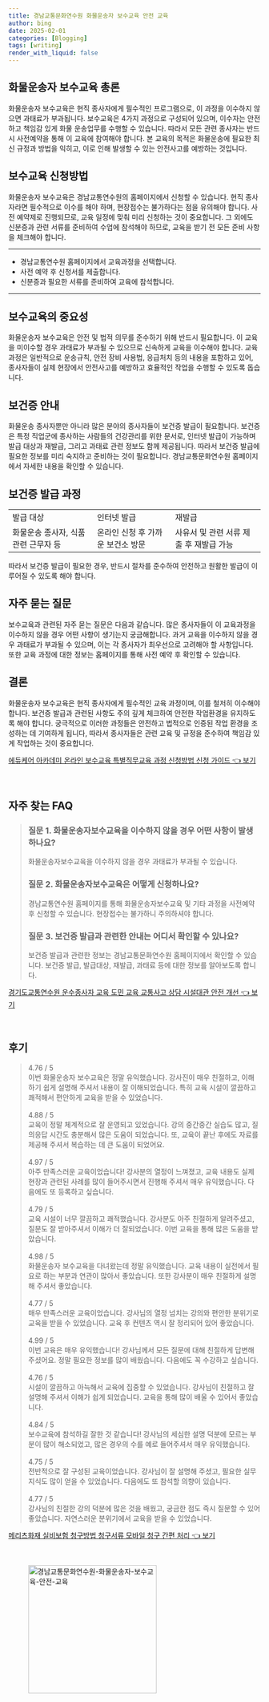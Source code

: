 ```yaml
---
title: 경남교통문화연수원 화물운송자 보수교육 안전 교육
author: bing
date: 2025-02-01
categories: [Blogging]
tags: [writing]
render_with_liquid: false
---
```



<h2 id='화물운송자_보수교육_총론'>화물운송자 보수교육 총론</h2>

<p>화물운송자 보수교육은 현직 종사자에게 필수적인 프로그램으로, 이 과정을 이수하지 않으면 과태료가 부과됩니다. 보수교육은 4가지 과정으로 구성되어 있으며, 이수자는 안전하고 책임감 있게 화물 운송업무를 수행할 수 있습니다. 따라서 모든 관련 종사자는 반드시 사전예약을 통해 이 교육에 참여해야 합니다. 본 교육의 목적은 화물운송에 필요한 최신 규정과 방법을 익히고, 이로 인해 발생할 수 있는 안전사고를 예방하는 것입니다.</p>

<h2 id='보수교육_신청방법'>보수교육 신청방법</h2>

<p>화물운송자 보수교육은 경남교통연수원의 홈페이지에서 신청할 수 있습니다. 현직 종사자라면 필수적으로 이수를 해야 하며, 현장접수는 불가하다는 점을 유의해야 합니다. 사전 예약제로 진행되므로, 교육 일정에 맞춰 미리 신청하는 것이 중요합니다. 그 외에도 신분증과 관련 서류를 준비하여 수업에 참석해야 하므로, 교육을 받기 전 모든 준비 사항을 체크해야 합니다.</p>

<hr />

<ul>
    <li>경남교통연수원 홈페이지에서 교육과정을 선택합니다.</li>
    <li>사전 예약 후 신청서를 제출합니다.</li>
    <li>신분증과 필요한 서류를 준비하여 교육에 참석합니다.</li>
</ul>

<hr />

<h2 id='보수교육의_중요성'>보수교육의 중요성</h2>

<p>화물운송자 보수교육은 안전 및 법적 의무를 준수하기 위해 반드시 필요합니다. 이 교육을 미이수할 경우 과태료가 부과될 수 있으므로 신속하게 교육을 이수해야 합니다. 교육 과정은 일반적으로 운송규칙, 안전 장비 사용법, 응급처치 등의 내용을 포함하고 있어, 종사자들이 실제 현장에서 안전사고를 예방하고 효율적인 작업을 수행할 수 있도록 돕습니다.</p>

<h2 id='보건증_안내'>보건증 안내</h2>

<p>화물운송 종사자뿐만 아니라 많은 분야의 종사자들이 보건증 발급이 필요합니다. 보건증은 특정 직업군에 종사하는 사람들의 건강관리를 위한 문서로, 인터넷 발급이 가능하며 발급 대상과 재발급, 그리고 과태료 관련 정보도 함께 제공됩니다. 따라서 보건증 발급에 필요한 정보를 미리 숙지하고 준비하는 것이 필요합니다. 경남교통문화연수원 홈페이지에서 자세한 내용을 확인할 수 있습니다.</p>

<h2 id='보건증_발급_과정'>보건증 발급 과정</h2>

<table>
    <tr>
        <td>발급 대상</td>
        <td>인터넷 발급</td>
        <td>재발급</td>
    </tr>
    <tr>
        <td>화물운송 종사자, 식품 관련 근무자 등</td>
        <td>온라인 신청 후 가까운 보건소 방문</td>
        <td>사유서 및 관련 서류 제출 후 재발급 가능</td>
    </tr>
</table>

<p>따라서 보건증 발급이 필요한 경우, 반드시 절차를 준수하여 안전하고 원활한 발급이 이루어질 수 있도록 해야 합니다.</p>

<h2 id='자주_묻는_질문'>자주 묻는 질문</h2>

<p>보수교육과 관련된 자주 묻는 질문은 다음과 같습니다. 많은 종사자들이 이 교육과정을 이수하지 않을 경우 어떤 사항이 생기는지 궁금해합니다. 과거 교육을 이수하지 않을 경우 과태료가 부과될 수 있으며, 이는 각 종사자가 최우선으로 고려해야 할 사항입니다. 또한 교육 과정에 대한 정보는 홈페이지를 통해 사전 예약 후 확인할 수 있습니다.</p>

<h2 id='결론'>결론</h2>

<p>화물운송자 보수교육은 현직 종사자에게 필수적인 교육 과정이며, 이를 철저히 이수해야 합니다. 보건증 발급과 관련된 사항도 주의 깊게 체크하여 안전한 작업환경을 유지하도록 해야 합니다. 궁극적으로 이러한 과정들은 안전하고 법적으로 인증된 작업 환경을 조성하는 데 기여하게 됩니다, 따라서 종사자들은 관련 교육 및 규정을 준수하여 책임감 있게 작업하는 것이 중요합니다.</p>


<p><a class="click-button" title="에듀케어 아카데미 온라인 보수교육 특별직무교육 과정 신청방법 신청 가이드" href="https://greenforu.github.io/posts/%EC%97%90%EB%93%80%EC%BC%80%EC%96%B4-%EC%95%84%EC%B9%B4%EB%8D%B0%EB%AF%B8-%EC%98%A8%EB%9D%BC%EC%9D%B8-%EB%B3%B4%EC%88%98%EA%B5%90%EC%9C%A1-%ED%8A%B9%EB%B3%84%EC%A7%81%EB%AC%B4%EA%B5%90%EC%9C%A1-%EA%B3%BC%EC%A0%95-%EC%8B%A0%EC%B2%AD%EB%B0%A9%EB%B2%95-%EC%8B%A0%EC%B2%AD-%EA%B0%80%EC%9D%B4%EB%93%9C/" rel="dofollow">에듀케어 아카데미 온라인 보수교육 특별직무교육 과정 신청방법 신청 가이드 👈 보기</a></p><br>
<h2 id='자주_찾는_FAQ'>자주 찾는 FAQ</h2>
<div itemscope="" itemtype="https://schema.org/FAQPage"> 
<blockquote> 
<div itemscope="" itemprop="mainEntity" itemtype="https://schema.org/Question"> 
<h3 itemprop="name">질문 1. 화물운송자보수교육을 이수하지 않을 경우 어떤 사항이 발생하나요?</h3> 
<div itemscope="" itemprop="acceptedAnswer" itemtype="https://schema.org/Answer"> 
<span itemprop="text"> 
<p>화물운송자보수교육을 이수하지 않을 경우 과태료가 부과될 수 있습니다.</p> 
</span> 
</div> 
</div> 
<div itemscope="" itemprop="mainEntity" itemtype="https://schema.org/Question"> 
<h3 itemprop="name">질문 2. 화물운송자보수교육은 어떻게 신청하나요?</h3> 
<div itemscope="" itemprop="acceptedAnswer" itemtype="https://schema.org/Answer"> 
<span itemprop="text"> 
<p>경남교통연수원 홈페이지를 통해 화물운송자보수교육 및 기타 과정을 사전예약 후 신청할 수 있습니다. 현장접수는 불가하니 주의하셔야 합니다.</p> 
</span> 
</div> 
</div> 
<div itemscope="" itemprop="mainEntity" itemtype="https://schema.org/Question"> 
<h3 itemprop="name">질문 3. 보건증 발급과 관련한 안내는 어디서 확인할 수 있나요?</h3> 
<div itemscope="" itemprop="acceptedAnswer" itemtype="https://schema.org/Answer"> 
<span itemprop="text"> 
<p>보건증 발급과 관련한 정보는 경남교통문화연수원 홈페이지에서 확인할 수 있습니다. 보건증 발급, 발급대상, 재발급, 과태료 등에 대한 정보를 알아보도록 합니다.</p> 
</span> 
</div> 
</div> 
</blockquote> 
</div>
<p><a class="click-button" title="경기도교통연수원 운수종사자 교육 도민 교육 교통사고 상담 시설대관 안전 개선" href="https://greenforu.github.io/posts/%EA%B2%BD%EA%B8%B0%EB%8F%84%EA%B5%90%ED%86%B5%EC%97%B0%EC%88%98%EC%9B%90-%EC%9A%B4%EC%88%98%EC%A2%85%EC%82%AC%EC%9E%90-%EA%B5%90%EC%9C%A1-%EB%8F%84%EB%AF%BC-%EA%B5%90%EC%9C%A1-%EA%B5%90%ED%86%B5%EC%82%AC%EA%B3%A0-%EC%83%81%EB%8B%B4-%EC%8B%9C%EC%84%A4%EB%8C%80%EA%B4%80-%EC%95%88%EC%A0%84-%EA%B0%9C%EC%84%A0/" rel="dofollow">경기도교통연수원 운수종사자 교육 도민 교육 교통사고 상담 시설대관 안전 개선 👈 보기</a></p><br>
<h2 id='후기'>후기</h2>
<div itemscope itemtype="https://schema.org/Product">
  <blockquote>
  <div itemprop="review" itemscope itemtype="https://schema.org/Review">
      <div itemprop="reviewRating" itemscope itemtype="https://schema.org/Rating"> <span itemprop="ratingValue">4.76</span> / <span itemprop="bestRating">5</span> </div>
      <span itemprop="reviewBody">이번 화물운송자 보수교육은 정말 유익했습니다. 강사진이 매우 친절하고, 이해하기 쉽게 설명해 주셔서 내용이 잘 이해되었습니다. 특히 교육 시설이 깔끔하고 쾌적해서 편안하게 교육을 받을 수 있었습니다.</span>
  </div>
  <br>
  <div itemprop="review" itemscope itemtype="https://schema.org/Review">
      <div itemprop="reviewRating" itemscope itemtype="https://schema.org/Rating"> <span itemprop="ratingValue">4.88</span> / <span itemprop="bestRating">5</span> </div>
      <span itemprop="reviewBody">교육이 정말 체계적으로 잘 운영되고 있었습니다. 강의 중간중간 실습도 많고, 질의응답 시간도 충분해서 많은 도움이 되었습니다. 또, 교육이 끝난 후에도 자료를 제공해 주셔서 복습하는 데 큰 도움이 되었어요.</span>
  </div>
  <br>
  <div itemprop="review" itemscope itemtype="https://schema.org/Review">
      <div itemprop="reviewRating" itemscope itemtype="https://schema.org/Rating"> <span itemprop="ratingValue">4.97</span> / <span itemprop="bestRating">5</span> </div>
      <span itemprop="reviewBody">아주 만족스러운 교육이었습니다! 강사분의 열정이 느껴졌고, 교육 내용도 실제 현장과 관련된 사례를 많이 들어주시면서 진행해 주셔서 매우 유익했습니다. 다음에도 또 등록하고 싶습니다.</span>
  </div>
  <br>
  <div itemprop="review" itemscope itemtype="https://schema.org/Review">
      <div itemprop="reviewRating" itemscope itemtype="https://schema.org/Rating"> <span itemprop="ratingValue">4.79</span> / <span itemprop="bestRating">5</span> </div>
      <span itemprop="reviewBody">교육 시설이 너무 깔끔하고 쾌적했습니다. 강사분도 아주 친절하게 알려주셨고, 질문도 잘 받아주셔서 이해가 더 잘되었습니다. 이번 교육을 통해 많은 도움을 받았습니다.</span>
  </div>
  <br>
  <div itemprop="review" itemscope itemtype="https://schema.org/Review">
      <div itemprop="reviewRating" itemscope itemtype="https://schema.org/Rating"> <span itemprop="ratingValue">4.98</span> / <span itemprop="bestRating">5</span> </div>
      <span itemprop="reviewBody">화물운송자 보수교육을 다녀왔는데 정말 유익했습니다. 교육 내용이 실전에서 필요로 하는 부분과 연관이 많아서 좋았습니다. 또한 강사분이 매우 친절하게 설명해 주셔서 좋았습니다.</span>
  </div>
  <br>
  <div itemprop="review" itemscope itemtype="https://schema.org/Review">
      <div itemprop="reviewRating" itemscope itemtype="https://schema.org/Rating"> <span itemprop="ratingValue">4.77</span> / <span itemprop="bestRating">5</span> </div>
      <span itemprop="reviewBody">매우 만족스러운 교육이었습니다. 강사님의 열정 넘치는 강의와 편안한 분위기로 교육을 받을 수 있었습니다. 교육 후 컨텐츠 역시 잘 정리되어 있어 좋았습니다.</span>
  </div>
  <br>
  <div itemprop="review" itemscope itemtype="https://schema.org/Review">
      <div itemprop="reviewRating" itemscope itemtype="https://schema.org/Rating"> <span itemprop="ratingValue">4.99</span> / <span itemprop="bestRating">5</span> </div>
      <span itemprop="reviewBody">이번 교육은 매우 유익했습니다! 강사님께서 모든 질문에 대해 친절하게 답변해 주셨어요. 정말 필요한 정보를 많이 배웠습니다. 다음에도 꼭 수강하고 싶습니다.</span>
  </div>
  <br>
  <div itemprop="review" itemscope itemtype="https://schema.org/Review">
      <div itemprop="reviewRating" itemscope itemtype="https://schema.org/Rating"> <span itemprop="ratingValue">4.76</span> / <span itemprop="bestRating">5</span> </div>
      <span itemprop="reviewBody">시설이 깔끔하고 아늑해서 교육에 집중할 수 있었습니다. 강사님이 친절하고 잘 설명해 주셔서 이해가 쉽게 되었습니다. 교육을 통해 많이 배울 수 있어서 좋았습니다.</span>
  </div>
  <br>
  <div itemprop="review" itemscope itemtype="https://schema.org/Review">
      <div itemprop="reviewRating" itemscope itemtype="https://schema.org/Rating"> <span itemprop="ratingValue">4.84</span> / <span itemprop="bestRating">5</span> </div>
      <span itemprop="reviewBody">보수교육에 참석하길 잘한 것 같습니다! 강사님의 세심한 설명 덕분에 모르는 부분이 많이 해소되었고, 많은 경우의 수를 예로 들어주셔서 매우 유익했습니다.</span>
  </div>
  <br>
  <div itemprop="review" itemscope itemtype="https://schema.org/Review">
      <div itemprop="reviewRating" itemscope itemtype="https://schema.org/Rating"> <span itemprop="ratingValue">4.75</span> / <span itemprop="bestRating">5</span> </div>
      <span itemprop="reviewBody">전반적으로 잘 구성된 교육이었습니다. 강사님이 잘 설명해 주셨고, 필요한 실무 지식도 많이 얻을 수 있었습니다. 다음에도 또 참석할 의향이 있습니다.</span>
  </div>
  <br>
  <div itemprop="review" itemscope itemtype="https://schema.org/Review">
      <div itemprop="reviewRating" itemscope itemtype="https://schema.org/Rating"> <span itemprop="ratingValue">4.77</span> / <span itemprop="bestRating">5</span> </div>
      <span itemprop="reviewBody">강사님의 친절한 강의 덕분에 많은 것을 배웠고, 궁금한 점도 즉시 질문할 수 있어 좋았습니다. 자연스러운 분위기에서 교육을 받을 수 있었습니다.</span>
  </div>
  </blockquote>
</div>
<p><a class="click-button" title="메리츠화재 실비보험 청구방법 청구서류 모바일 청구 간편 처리" href="https://greenforu.github.io/posts/%EB%A9%94%EB%A6%AC%EC%B8%A0%ED%99%94%EC%9E%AC-%EC%8B%A4%EB%B9%84%EB%B3%B4%ED%97%98-%EC%B2%AD%EA%B5%AC%EB%B0%A9%EB%B2%95-%EC%B2%AD%EA%B5%AC%EC%84%9C%EB%A5%98-%EB%AA%A8%EB%B0%94%EC%9D%BC-%EC%B2%AD%EA%B5%AC-%EA%B0%84%ED%8E%B8-%EC%B2%98%EB%A6%AC/" rel="dofollow">메리츠화재 실비보험 청구방법 청구서류 모바일 청구 간편 처리 👈 보기</a></p><br>
<figure class="image"><img src="https://greenforu.github.io/assets/img/thumbnail/경남교통문화연수원-화물운송자-보수교육-안전-교육.webp" alt="경남교통문화연수원-화물운송자-보수교육-안전-교육" width="256" height="256"></figure>